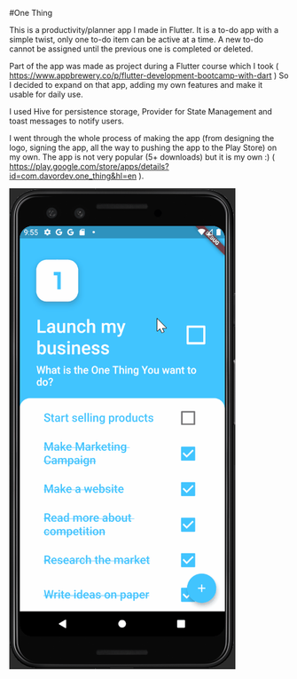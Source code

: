 #One Thing

This is a productivity/planner app I made in Flutter. It is a to-do app with a simple twist, only one to-do item can be active at a time. A new to-do cannot be assigned until the previous one is completed or deleted.

Part of the app was made as project during a Flutter course which I took ( https://www.appbrewery.co/p/flutter-development-bootcamp-with-dart )
So I decided to expand on that app, adding my own features and make it usable for daily use.

I used Hive for persistence storage, Provider for State Management and toast messages to notify users.

I went through the whole process of making the app (from designing the logo, signing the app, all the way to pushing the app to the Play Store) on my own.
The app is not very popular (5+ downloads) but it is my own :) ( https://play.google.com/store/apps/details?id=com.davordev.one_thing&hl=en ).

![](one-thing.gif)